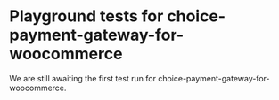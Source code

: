 # Playground tests for choice-payment-gateway-for-woocommerce
We are still awaiting the first test run for choice-payment-gateway-for-woocommerce.

